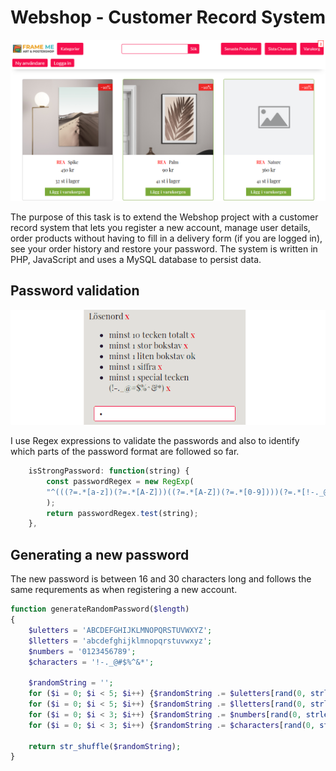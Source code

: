 # Webshop - Customer Record System

![preview](/readme/framemePreview.png)

The purpose of this task is to extend the Webshop project with a customer record system that lets you register a new account, manage user details, order products without having to fill in a delivery form (if you are logged in), see your order history and restore your password. The system is written in PHP, JavaScript and uses a MySQL database to persist data.

## Password validation

![preview](/readme/password-tips.gif)

I use Regex expressions to validate the passwords and also to identify which parts of the password format are followed so far.

```js
    isStrongPassword: function(string) {
        const passwordRegex = new RegExp(
        "^(((?=.*[a-z])(?=.*[A-Z]))((?=.*[A-Z])(?=.*[0-9])))(?=.*[!-._@#$%^&*]{1,})(?=.{10,})"
        );
        return passwordRegex.test(string);
    },
```

## Generating a new password

The new password is between 16 and 30 characters long and follows the same requrements as when registering a new account.

```php
function generateRandomPassword($length)
{
    $uletters = 'ABCDEFGHIJKLMNOPQRSTUVWXYZ';
    $lletters = 'abcdefghijklmnopqrstuvwxyz';
    $numbers = '0123456789';
    $characters = '!-._@#$%^&*';

    $randomString = '';
    for ($i = 0; $i < 5; $i++) {$randomString .= $uletters[rand(0, strlen($uletters) - 1)];}
    for ($i = 0; $i < 5; $i++) {$randomString .= $lletters[rand(0, strlen($lletters) - 1)];}
    for ($i = 0; $i < 3; $i++) {$randomString .= $numbers[rand(0, strlen($numbers) - 1)];}
    for ($i = 0; $i < 3; $i++) {$randomString .= $characters[rand(0, strlen($characters) - 1)];}

    return str_shuffle($randomString);
}
```
